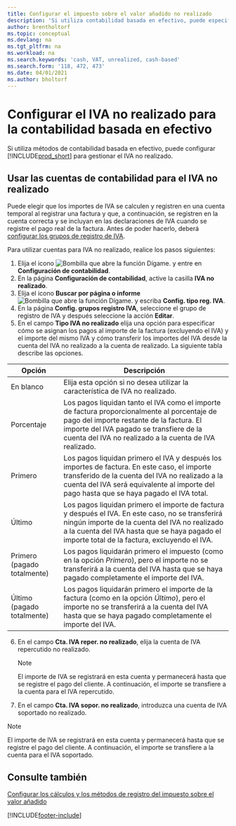 ```yaml
---
title: Configurar el impuesto sobre el valor añadido no realizado
description: 'Si utiliza contabilidad basada en efectivo, puede especificar cómo gestionar el IVA no realizado para venta y compras.'
author: brentholtorf
ms.topic: conceptual
ms.devlang: na
ms.tgt_pltfrm: na
ms.workload: na
ms.search.keywords: 'cash, VAT, unrealized, cash-based'
ms.search.form: '118, 472, 473'
ms.date: 04/01/2021
ms.author: bholtorf
---
```


# Configurar el IVA no realizado para la contabilidad basada en efectivo

Si utiliza métodos de contabilidad basada en efectivo, puede configurar [!INCLUDE[prod_short](includes/prod_short.md)] para gestionar el IVA no realizado.

## Usar las cuentas de contabilidad para el IVA no realizado

Puede elegir que los importes de IVA se calculen y registren en una cuenta temporal al registrar una factura y que, a continuación, se registren en la cuenta correcta y se incluyan en las declaraciones de IVA cuando se registre el pago real de la factura. Antes de poder hacerlo, deberá [configurar los grupos de registro de IVA](finance-setup-vat.md).

Para utilizar cuentas para IVA no realizado, realice los pasos siguientes:

1. Elija el icono ![Bombilla que abre la función Dígame.](media/ui-search/search_small.png "Dígame qué desea hacer") y entre en **Configuración de contabilidad**.
2. En la página **Configuración de contabilidad**, active la casilla **IVA no realizado**.
3. Elija el icono **Buscar por página o informe** ![Bombilla que abre la función Dígame.](media/ui-search/search_small.png "Dígame qué desea hacer") y escriba **Config. tipo reg. IVA**.
4. En la página **Config. grupos registro IVA**, seleccione el grupo de registro de IVA y después seleccione la acción **Editar**.
5. En el campo **Tipo IVA no realizado** elija una opción para especificar cómo se asignan los pagos al importe de la factura (excluyendo el IVA) y el importe del mismo IVA y cómo transferir los importes del IVA desde la cuenta del IVA no realizado a la cuenta de realizado. La siguiente tabla describe las opciones.

| Opción | Descripción |
| --- | --- |
| En blanco | Elija esta opción si no desea utilizar la característica de IVA no realizado. |
| Porcentaje | Los pagos liquidan tanto el IVA como el importe de factura proporcionalmente al porcentaje de pago del importe restante de la factura. El importe del IVA pagado se transfiere de la cuenta del IVA no realizado a la cuenta de IVA realizado. |
| Primero | Los pagos liquidan primero el IVA y después los importes de factura. En este caso, el importe transferido de la cuenta del IVA no realizado a la cuenta del IVA será equivalente al importe del pago hasta que se haya pagado el IVA total. |
| Último | Los pagos liquidan primero el importe de factura y después el IVA. En este caso, no se transferirá ningún importe de la cuenta del IVA no realizado a la cuenta del IVA hasta que se haya pagado el importe total de la factura, excluyendo el IVA. |
| Primero (pagado totalmente) | Los pagos liquidarán primero el impuesto (como en la opción _Primero_), pero el importe no se transferirá a la cuenta del IVA hasta que se haya pagado completamente el importe del IVA. |
| Último (pagado totalmente) | Los pagos liquidarán primero el importe de la factura (como en la opción _Último_), pero el importe no se transferirá a la cuenta del IVA hasta que se haya pagado completamente el importe del IVA. |

6. En el campo **Cta. IVA reper. no realizado**, elija la cuenta de IVA repercutido no realizado.

    > [!NOTE]  
    > El importe de IVA se registrará en esta cuenta y permanecerá hasta que se registre el pago del cliente. A continuación, el importe se transfiere a la cuenta para el IVA repercutido.
7. En el campo **Cta. IVA sopor. no realizado**, introduzca una cuenta de IVA soportado no realizado.

> [!NOTE]  
> El importe de IVA se registrará en esta cuenta y permanecerá hasta que se registre el pago del cliente. A continuación, el importe se transfiere a la cuenta para el IVA soportado.

## Consulte también
[Configurar los cálculos y los métodos de registro del impuesto sobre el valor añadido](finance-setup-vat.md)

[!INCLUDE[footer-include](includes/footer-banner.md)]
